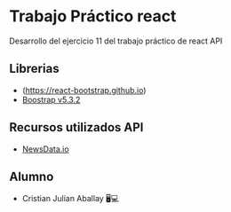 # Trabajo Práctico react

Desarrollo del ejercicio 11 del trabajo práctico de react API

## Librerias

- (https://react-bootstrap.github.io)
- [Boostrap v5.3.2](https://getbootstrap.com/)

## Recursos utilizados API

- [NewsData.io](https://newsdata.io/)

## Alumno

- Cristian Julian Aballay 🖥💻